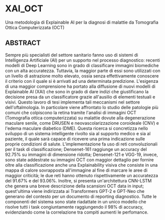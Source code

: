 # XAI_OCT
Una metodologia di Explainable AI per la diagnosi di malattie da Tomografia Ottica Computerizzata (OCT)

## ABSTRACT
Sempre più specialisti del settore sanitario fanno uso di sistemi di Intelligenza Artificiale (AI) per un supporto nel processo diagnostico: recenti modelli di Deep Learning sono in grado di classificare immagini biomediche con un alta accuratezza. Tuttavia, la maggior parte di essi sono utilizzati con un livello di astrazione molto elevato, ossia senza effettivamente conoscere il criterio con il quale si è arrivati ad una determinata predizione. L'esigenza di una maggior comprensione ha portato alla diffusione di nuovi modelli di Explainable AI (XAI) che sono in grado di dare indizi che giustificano la decisione presa da un classificatore grazie all'ausilio di elementi testuali e visivi. Questo lavoro di tesi implementa tali meccanismi nel settore dell'oftalmologia. In particolare viene affrontato lo studio delle patologie più comuni che colpiscono la retina tramite l'analisi di immagini OCT (Tomografia ottica computerizzata) su malattie dovute alla degenerazione maculare senile, come DRUSEN e neovascolarizzazione coroideale (CNV) e l'edema maculare diabetico (DME). Questa ricerca si concretizza nello sviluppo di un sistema intelligente rivolto sia al supporto medico e sia al paziente, il quale sarà capace di ricevere una prima indicazione sulle proprie condizioni di salute. L'implementazione fa uso di reti convoluzionali per il task di classificazione; Densenet-161 raggiunge un accuracy del 92.75\% su immagini di dimensione ridotta; Densenet-121 e VGG-19, invece, sono state addestrate su immagini OCT con maggior dettaglio per fornire oltre alla classificazione anche una Explainability visiva che consiste in una mappa di calore sovrapposta all'immagine al fine di marcare le aree di maggior criticità; le due reti hanno ottenuto rispettivamente un accuratezza del 91.67\% e del 93.06\%. Inoltre, si presenta un'architettura CNN-LSTM che genera una breve descrizione della scansioni OCT data in input; quest'ultima viene indirizzata ai Transformers GPT-2 e GPT-Neo che generano del contesto per un documento di reporting diagnostico. Tutte le componenti del sistema sono state riadattate in un unico modello che risolve tutti i task congiuntamente raggiungendo il 98\% di accuracy, evidenziando come la correlazione tra compiti aumenti le perfomance.
